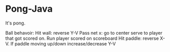# Pong-Java
It's pong.

Ball behavoir:
	Hit wall: reverse Y-V
	Pass net x: go to center serve to player that got scored on. Run player scored on scoreboard
	Hit paddle: reverse X-V. If paddle moving up/down increase/decrease Y-V